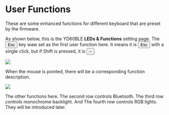 # User Functions

These are some enhanced functions for different keyboard that are preset by the firmware.

As shown below, this is the YD60BLE **LEDs & Functions** setting page. The <html><button>Esc</button></html> key waw set as the first user function here. It means it is <html><button>Esc</button></html> with a single click, but if Shift is pressed, it is <html><button>~</button></html>.

<div style="width: 660px">

![](assets/user-fn-01.png?660)
</div>

When the mouse is pointed, there will be a corresponding function description.

<div style="width: 660px">

![](assets/user-fn-02.png?660)
</div>

The other functions here. The second row controls Bluetooth. The third row controls monochrome backlight. And The fourth row controls RGB lights. They will be introduced later.